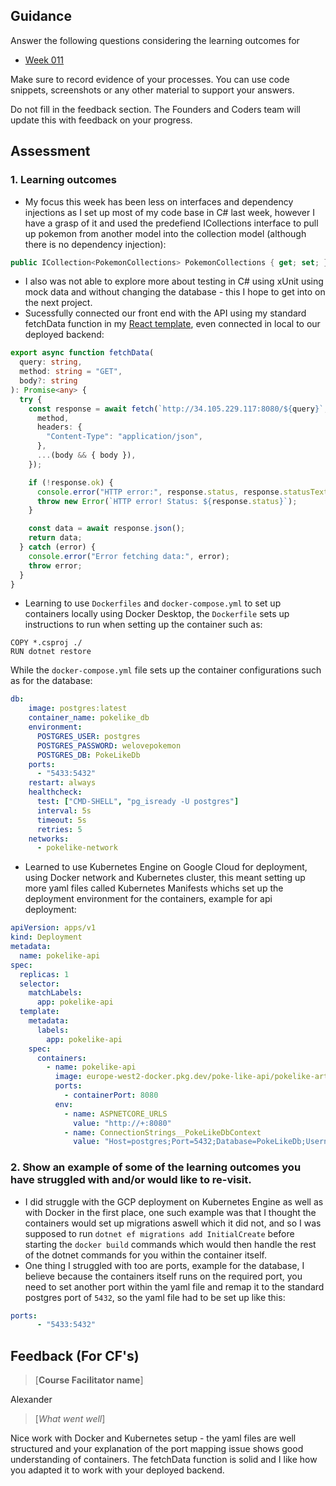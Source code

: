 ## Guidance
Answer the following questions considering the learning outcomes for
- [Week 011](https://learn.foundersandcoders.com/course/syllabus/developer/week11-project05-DOTNET-testing/learning-outcomes/)

Make sure to record evidence of your processes. You can use code snippets, screenshots or any other material to support your answers.

Do not fill in the feedback section. The Founders and Coders team will update this with feedback on your progress.

## Assessment
 ### 1. Learning outcomes
 * My focus this week has been less on interfaces and dependency injections as I set up most of my code base in C# last week, however I have a grasp of it and used the predefiend ICollections interface to pull up pokemon from another model into the collection model (although there is no dependency injection):
```csharp
public ICollection<PokemonCollections> PokemonCollections { get; set; } = new List<PokemonCollections>();
```
 * I also was not able to explore more about testing in C# using xUnit using mock data and without changing the database - this I hope to get into on the next project.
 * Sucessfully connected our front end with the API using my standard fetchData function in my [React template](https://github.com/viatora/viatora-template-react), even connected in local to our deployed backend:
```typescript
export async function fetchData(
  query: string,
  method: string = "GET",
  body?: string
): Promise<any> {
  try {
    const response = await fetch(`http://34.105.229.117:8080/${query}`, {
      method,
      headers: {
        "Content-Type": "application/json",
      },
      ...(body && { body }),
    });

    if (!response.ok) {
      console.error("HTTP error:", response.status, response.statusText);
      throw new Error(`HTTP error! Status: ${response.status}`);
    }

    const data = await response.json();
    return data;
  } catch (error) {
    console.error("Error fetching data:", error);
    throw error;
  }
}
```
 * Learning to use `Dockerfiles` and `docker-compose.yml` to set up containers locally using Docker Desktop, the `Dockerfile` sets up instructions to run when setting up the container such as:
```Dockerfiles
COPY *.csproj ./
RUN dotnet restore
```
While the `docker-compose.yml` file sets up the container configurations such as for the database:
```yml
db:
    image: postgres:latest
    container_name: pokelike_db
    environment:
      POSTGRES_USER: postgres
      POSTGRES_PASSWORD: welovepokemon
      POSTGRES_DB: PokeLikeDb
    ports:
      - "5433:5432"
    restart: always
    healthcheck:
      test: ["CMD-SHELL", "pg_isready -U postgres"]
      interval: 5s
      timeout: 5s
      retries: 5
    networks:
      - pokelike-network
```
 * Learned to use Kubernetes Engine on Google Cloud for deployment, using Docker network and Kubernetes cluster, this meant setting up more yaml files called Kubernetes Manifests whichs set up the deployment environment for the containers, example for api deployment:
```yaml
apiVersion: apps/v1
kind: Deployment
metadata:
  name: pokelike-api
spec:
  replicas: 1
  selector:
    matchLabels:
      app: pokelike-api
  template:
    metadata:
      labels:
        app: pokelike-api
    spec:
      containers:
        - name: pokelike-api
          image: europe-west2-docker.pkg.dev/poke-like-api/pokelike-artifacts/pokelike-artifacts:v1
          ports:
            - containerPort: 8080
          env:
            - name: ASPNETCORE_URLS
              value: "http://+:8080"
            - name: ConnectionStrings__PokeLikeDbContext
              value: "Host=postgres;Port=5432;Database=PokeLikeDb;Username=postgres;Password=welovepokemon"
```

 ### 2. Show an example of some of the learning outcomes you have struggled with and/or would like to re-visit.
 * I did struggle with the GCP deployment on Kubernetes Engine as well as with Docker in the first place, one such example was that I thought the containers would set up migrations aswell which it did not, and so I was supposed to run `dotnet ef migrations add InitialCreate` before starting the `docker build` commands which would then handle the rest of the dotnet commands for you within the container itself.
 * One thing I struggled with too are ports, example for the database, I believe because the containers itself runs on the required port, you need to set another port within the yaml file and remap it to the standard postgres port of `5432`, so the yaml file had to be set up like this:
```yaml
ports:
      - "5433:5432"
```
## Feedback (For CF's)
> [**Course Facilitator name**]

Alexander

> [*What went well*]  

Nice work with Docker and Kubernetes setup - the yaml files are well structured and your explanation of the port mapping issue shows good understanding of containers. The fetchData function is solid and I like how you adapted it to work with your deployed backend.
